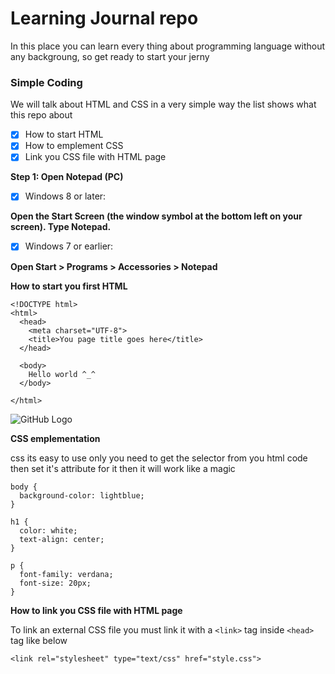 # Learning Journal repo
In this place you can learn every thing about programming language without any backgroung, so get ready to start your jerny 

### Simple Coding
We will talk about HTML and CSS in a very simple way the list shows what this repo about
- [x] How to start HTML
- [x] How to emplement CSS
- [x] Link you CSS file with HTML page

**Step 1: Open Notepad (PC)**

- [x] Windows 8 or later:

__Open the Start Screen (the window symbol at the bottom left on your screen). Type Notepad.__

- [x] Windows 7 or earlier:

__Open Start > Programs > Accessories > Notepad__

**How to start you first HTML**
```
<!DOCTYPE html>
<html>
  <head>
    <meta charset="UTF-8">
    <title>You page title goes here</title>
  </head>

  <body>
    Hello world ^_^
  </body>

</html>
```
![GitHub Logo](https://www.w3schools.com/html/img_notepad.png)

**CSS emplementation**

css its easy to use only you need to get the selector from you html code then set it's attribute for it then it will work like a magic 
```
body {
  background-color: lightblue;
}

h1 {
  color: white;
  text-align: center;
}

p {
  font-family: verdana;
  font-size: 20px;
}
```
**How to link you CSS file with HTML page**

To link an external CSS file you must link it with a `<link>` tag inside `<head>` tag like below
```
<link rel="stylesheet" type="text/css" href="style.css">
```

##
